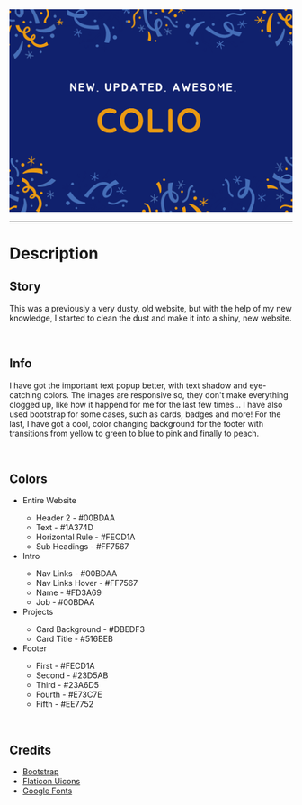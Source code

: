 <img src="./img/Colio.png" alt="Colio" />
<hr />
<h1>Description</h1>
<h2>Story</h4>
<p>This was a previously a very dusty, old website, but with the help of my new knowledge, I started to clean the dust and make it into a shiny, new website.</p>
<br>
<h2>Info</h2>
<p>I have got the important text popup better, with text shadow and eye-catching colors. The images are responsive so, they don't make everything clogged up, like how it happend for me for the last few times... I have also used bootstrap for some cases, such as cards, badges and more! For the last, I have got a cool, color changing background for the footer with transitions from yellow to green to blue to pink and finally to peach.</p>
<br>
<h2>Colors</h2>
<ul>
    <li>Entire Website</li>
        <ul>
            <li>Header 2 - #00BDAA</li>
            <li>Text - #1A374D</li>
            <li>Horizontal Rule - #FECD1A</li>
            <li>Sub Headings - #FF7567</li>
        </ul>
    <li>Intro</li>
        <ul>
            <li>Nav Links - #00BDAA</li>
            <li>Nav Links Hover - #FF7567</li>
            <li>Name - #FD3A69</li>
            <li>Job - #00BDAA</li>
        </ul>
    <li>Projects</li>
        <ul>
            <li>Card Background - #DBEDF3</li>
            <li>Card Title - #516BEB</li>
        </ul>
    <li>Footer</li>
        <ul>
            <li>First - #FECD1A</li>
            <li>Second - #23D5AB</li>
            <li>Third - #23A6D5</li>
            <li>Fourth - #E73C7E</li>
            <li>Fifth - #EE7752</li>
        </ul>
</ul>
<br>
<h2>Credits</h2>
<ul>
    <li><a href="https://www.getbootstrap.com/">Bootstrap</a></li>
    <li><a href="https://www.flaticon.com/uicons">Flaticon Uicons</a></li>
    <li><a href="https://fonts.google.com/">Google Fonts</a></li>
</ul>
